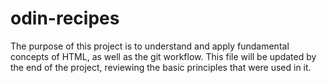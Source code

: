 # odin-recipes
The purpose of this project is to understand and apply
fundamental concepts of HTML, as well as the git workflow.
This file will be updated by the end of the project, reviewing
the basic principles that were used in it.